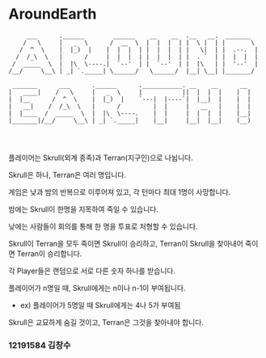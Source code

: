 # AroundEarth

```
     ___      .______        ______    __    __  .__   __.  _______  
    /   \     |   _  \      /  __  \  |  |  |  | |  \ |  | |       \ 
   /  ^  \    |  |_)  |    |  |  |  | |  |  |  | |   \|  | |  .--.  |
  /  /_\  \   |      /     |  |  |  | |  |  |  | |  . `  | |  |  |  |
 /  _____  \  |  |\  \----.|  `--'  | |  `--'  | |  |\   | |  '--'  |
/__/     \__\ | _| `._____| \______/   \______/  |__| \__| |_______/ 
                                                                     
 _______      ___      .______      .___________. __    __      __   
|   ____|    /   \     |   _  \     |           ||  |  |  |    |  |  
|  |__      /  ^  \    |  |_)  |    `---|  |----`|  |__|  |    |  |  
|   __|    /  /_\  \   |      /         |  |     |   __   |    |  |  
|  |____  /  _____  \  |  |\  \----.    |  |     |  |  |  |    |__|  
|_______|/__/     \__\ | _| `._____|    |__|     |__|  |__|    (__)  
                                                                     
                                                                         
                                        
```


플레이어는 Skrull(외계 종족)과 Terran(지구인)으로 나뉩니다.

Skrull은 하나, Terran은 여러 명입니다.

게임은 낮과 밤의 반복으로 이루어져 있고, 각 턴마다 최대 1명이 사망합니다.

밤에는 Skrull이 한명을 지목하여 죽일 수 있습니다.

낮에는 사람들이 회의를 통해 한 명을 투표로 처형할 수 있습니다.

Skrull이 Terran을 모두 죽이면 Skrull이 승리하고, Terran이 Skrull을 찾아내어 죽이면 Terran이 승리합니다.

각 Player들은 랜덤으로 서로 다른 숫자 하나를 받습니다.

플레이어가 n명일 때, Skrull에게는 n이나 n-1이 부여됩니다.
- ex) 플레이어가 5명일 때 Skrull에게는 4나 5가 부여됨

Skrull은 교묘하게 숨길 것이고, Terran은 그것을 찾아내야 합니다.


### 12191584 김창수
